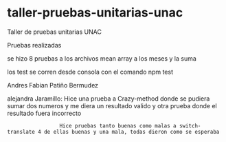 # taller-pruebas-unitarias-unac
Taller de pruebas unitarias UNAC


Pruebas realizadas 


se hizo 8 pruebas a los archivos mean array a los meses y la suma

los test se corren desde consola con el comando npm test

Andres Fabian Patiño Bermudez


alejandra Jaramillo: Hice una prueba a Crazy-method donde se pudiera sumar 
                     dos numeros y me diera un resultado valido y otra prueba donde el resultado fuera incorrecto

                     Hice pruebas tanto buenas como malas a switch-translate 4 de ellas buenas y una mala, todas dieron como se esperaba 
